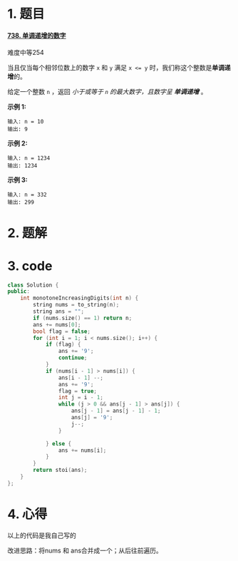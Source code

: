 # 1. 题目

#### [738. 单调递增的数字](https://leetcode-cn.com/problems/monotone-increasing-digits/)

难度中等254

当且仅当每个相邻位数上的数字 `x` 和 `y` 满足 `x <= y` 时，我们称这个整数是**单调递增**的。

给定一个整数 `n` ，返回 *小于或等于 `n` 的最大数字，且数字呈 **单调递增*** 。

 

**示例 1:**

```
输入: n = 10
输出: 9
```

**示例 2:**

```
输入: n = 1234
输出: 1234
```

**示例 3:**

```
输入: n = 332
输出: 299
```

 

# 2. 题解
# 3. code
```c++
class Solution {
public:
    int monotoneIncreasingDigits(int n) {
        string nums = to_string(n);
        string ans = "";
        if (nums.size() == 1) return n;
        ans += nums[0];
        bool flag = false;
        for (int i = 1; i < nums.size(); i++) {
            if (flag) {
                ans += '9';
                continue;
            }
            if (nums[i - 1] > nums[i]) {
                ans[i - 1] --;
                ans += '9';
                flag = true;
                int j = i - 1;
                while (j > 0 && ans[j - 1] > ans[j]) {
                    ans[j - 1] = ans[j - 1] - 1;
                    ans[j] = '9';
                    j--;
                }

            } else {
                ans += nums[i];
            }
        }
        return stoi(ans);   
    }
};
```
# 4. 心得

以上的代码是我自己写的

改进思路：将nums 和 ans合并成一个；从后往前遍历。

